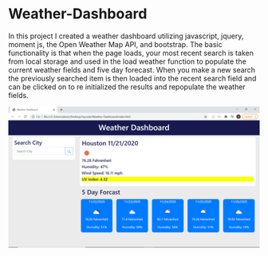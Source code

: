 # Weather-Dashboard
In this project I created a weather dashboard utilizing javascript, jquery, moment js, the Open Weather Map API, and bootstrap.
The basic functionality is that when the page loads, your most recent search is taken from local storage and used in the load weather function to populate the current weather fields and five day forecast. When you make a new search the previously searched item is then loaded into the recent search field and can be clicked on to re initialized the results and repopulate the weather fields.

![Screenshot](image.png)
